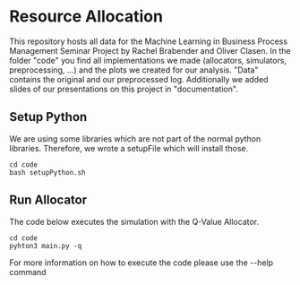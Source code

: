 # Resource Allocation

This repository hosts all data for the Machine Learning in Business Process Management Seminar Project by 
Rachel Brabender and Oliver Clasen. In the folder "code" you find all implementations we made (allocators, simulators, 
preprocessing, ...) and the plots we created for our analysis. "Data" contains the original and our preprocessed log. 
Additionally we added slides of our presentations on this project in "documentation".

## Setup Python
We are using some libraries which are not part of the normal python libraries. Therefore, we wrote a setupFile which will install those.
```
cd code
bash setupPython.sh
```
## Run Allocator
The code below executes the simulation with the Q-Value Allocator.
```
cd code
pyhton3 main.py -q
```
For more information on how to execute the code please use the --help command